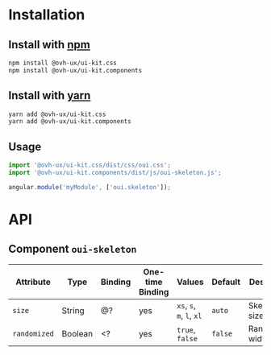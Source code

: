 # Installation

## Install with [npm](https://www.npmjs.com/)

```bash
npm install @ovh-ux/ui-kit.css
npm install @ovh-ux/ui-kit.components
```

## Install with [yarn](https://yarnpkg.com)

```bash
yarn add @ovh-ux/ui-kit.css
yarn add @ovh-ux/ui-kit.components
```
## Usage

```js
import '@ovh-ux/ui-kit.css/dist/css/oui.css';
import '@ovh-ux/ui-kit.components/dist/js/oui-skeleton.js';

angular.module('myModule', ['oui.skeleton']);
```

# API

## Component `oui-skeleton`

| Attribute     | Type      | Binding | One-time Binding    | Values                    | Default   | Description
| ----          | ----      | ----    | ----                | ----                      | ----      | ----
| `size`        | String    | @?      | yes                 | `xs`, `s`, `m`, `l`, `xl` | `auto`    | Skeleton size
| `randomized`  | Boolean   | <?      | yes                 | `true`, `false`           | `false`   | Randomized width flag
